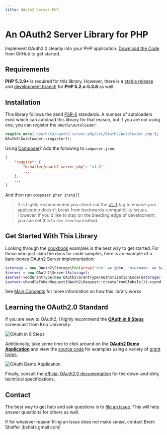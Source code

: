 ```yaml
---
title: OAuth2 Server PHP
---
```


# An OAuth2 Server Library for PHP

Implement OAuth2.0 cleanly into your PHP application.  [Download the Code](https://github.com/bshaffer/oauth2-server-php) from GitHub to get started.

## Requirements

**PHP 5.3.9+** is required for this library.  However, there is a [stable release](https://github.com/bshaffer/oauth2-server-php/tree/v0.9) and [development branch](https://github.com/bshaffer/oauth2-server-php/tree/php5.2-develop) for **PHP 5.2.x-5.3.8** as well.

## Installation

This library follows the zend [PSR-0](https://github.com/php-fig/fig-standards/blob/master/accepted/PSR-0.md) standards.  A number of
autoloaders exist which can autoload this library for that reason, but if you are not using one, you can register the `OAuth2\Autoloader`:

```php
require_once('/path/to/oauth2-server-php/src/OAuth2/Autoloader.php');
OAuth2\Autoloader::register();
```

Using [Composer](http://getcomposer.org)? Add the following to `composer.json`:

```json
{
    "require": {
        "bshaffer/oauth2-server-php": "v1.3",
        ...
    },
    ...
}
```

And then run `composer.phar install`

> It is highly recommended you check out the [`v1.3`](https://github.com/bshaffer/oauth2-server-php/tree/v1.2) tag to
> ensure your application doesn't break from backwards-compatibility issues. However, if you'd like to stay on the
> bleeding edge of development, you can set this to `dev-develop` instead.

## Get Started With This Library

Looking through the [cookbook](cookbook) examples is the best way to get started.  For those who just skim the docs for
code samples, here is an example of a bare-bones OAuth2 Server implementation:

```php
$storage = new OAuth2\Storage\Pdo(array('dsn' => $dsn, 'username' => $username, 'password' => $password));
$server = new OAuth2\Server($storage);
$server->addGrantType(new OAuth2\GrantType\AuthorizationCode($storage)); // or any grant type you like!
$server->handleTokenRequest(OAuth2\Request::createFromGlobals())->send();
```

See [Main Concepts](overview/main-concepts) for more information on how this library works.

## <a class="anchor" name="learning-the-oauth-standard" href="#learning-the-oauth-standard"></a>Learning the OAuth2.0 Standard

If you are new to OAuth2, I highly recommend the **<a href="https://knpuniversity.com/screencast/oauth" onClick="trackOutboundLink(this, 'Outbound Links', this.href)">OAuth in 8 Steps</a>** screencast
from Knp University:

![OAuth in 8 Steps](https://pbs.twimg.com/media/BemcRQ6CEAA1DxF.png)

Additionally, take some time to click around on the [**OAuth2 Demo Application**](http://brentertainment.com/oauth2)
and view the [source code](https://github.com/bshaffer/oauth2-demo-php) for examples using a variety of
[grant types](overview/grant-types).

![OAuth Demo Application](http://brentertainment.com/other/screenshots/demoapp-authorize.png)

Finally, consult the [official OAuth2.0 documentation](http://tools.ietf.org/html/rfc6749) for the down-and-dirty
technical specifications.

Contact
-------

The best way to get help and ask questions is to [file an issue](https://github.com/bshaffer/oauth2-server-php/issues/new).  This will
help answer questions for others as well.

If for whatever reason filing an issue does not make sense, contact Brent Shaffer (bshafs <at> gmail <dot> com)
